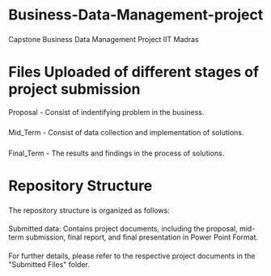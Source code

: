# Business-Data-Management-project
### 
Capstone Business Data Management Project IIT Madras

# Files Uploaded of different stages of project submission
#### 
Proposal - Consist of indentifying problem in the business.
##### 
Mid_Term - Consist of data collection and implementation of solutions.
##### 
Final_Term - The results and findings in the process of solutions.

# Repository Structure
###
The repository structure is organized as follows:
####
Submitted data: Contains project documents, including the proposal, mid-term submission, final report, and final presentation in Power Point Format.
####
For further details, please refer to the respective project documents in the "Submitted Files" folder.
